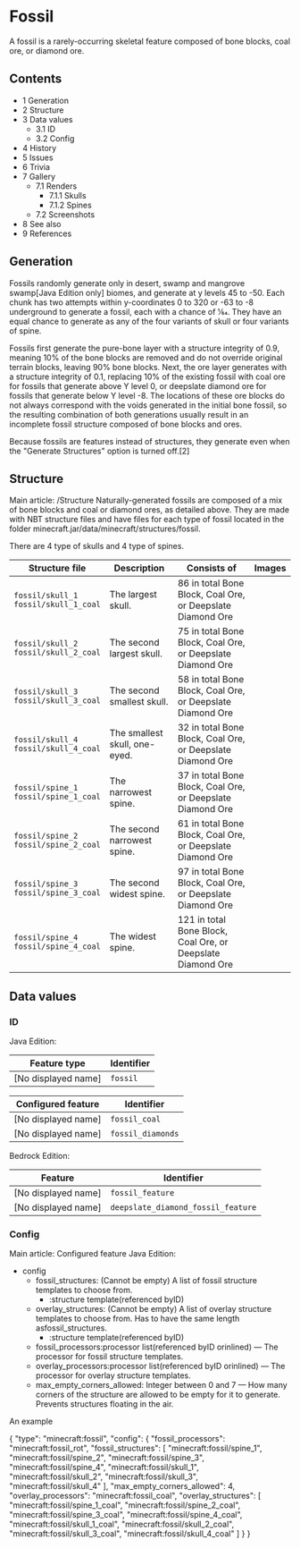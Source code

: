 # Fossil
A fossil is a rarely-occurring skeletal feature composed of bone blocks, coal ore, or diamond ore.

## Contents
- 1 Generation
- 2 Structure
- 3 Data values
	- 3.1 ID
	- 3.2 Config
- 4 History
- 5 Issues
- 6 Trivia
- 7 Gallery
	- 7.1 Renders
		- 7.1.1 Skulls
		- 7.1.2 Spines
	- 7.2 Screenshots
- 8 See also
- 9 References

## Generation
Fossils randomly generate only in desert, swamp and mangrove swamp‌[Java Edition  only] biomes, and generate at y levels 45 to -50. Each chunk has two attempts within y-coordinates 0 to 320 or -63 to -8 underground to generate a fossil, each with a chance of 1⁄64. They have an equal chance to generate as any of the four variants of skull or four variants of spine.

Fossils first generate the pure-bone layer with a structure integrity of 0.9, meaning 10% of the bone blocks are removed and do not override original terrain blocks, leaving 90% bone blocks. Next, the ore layer generates with a structure integrity of 0.1, replacing 10% of the existing fossil with coal ore for fossils that generate above Y level 0, or deepslate diamond ore for fossils that generate below Y level -8. The locations of these ore blocks do not always correspond with the voids generated in the initial bone fossil, so the resulting combination of both generations usually result in an incomplete fossil structure composed of bone blocks and ores.

Because fossils are features instead of structures, they generate even when the "Generate Structures" option is turned off.[2]

## Structure
Main article: /Structure
Naturally-generated fossils are composed of a mix of bone blocks and coal or diamond ores, as detailed above. They are made with NBT structure files and have files for each type of fossil located in the folder minecraft.jar/data/minecraft/structures/fossil.

There are 4 type of skulls and 4 type of spines.

| Structure file                             | Description                   | Consists of                                                 | Images |
|--------------------------------------------|-------------------------------|-------------------------------------------------------------|--------|
| `fossil/skull_1`<br/>`fossil/skull_1_coal` | The largest skull.            | 86 in total Bone Block, Coal Ore, or Deepslate Diamond Ore  |        |
| `fossil/skull_2`<br/>`fossil/skull_2_coal` | The second largest skull.     | 75 in total Bone Block, Coal Ore, or Deepslate Diamond Ore  |        |
| `fossil/skull_3`<br/>`fossil/skull_3_coal` | The second smallest skull.    | 58 in total Bone Block, Coal Ore, or Deepslate Diamond Ore  |        |
| `fossil/skull_4`<br/>`fossil/skull_4_coal` | The smallest skull, one-eyed. | 32 in total Bone Block, Coal Ore, or Deepslate Diamond Ore  |        |
| `fossil/spine_1`<br/>`fossil/spine_1_coal` | The narrowest spine.          | 37 in total Bone Block, Coal Ore, or Deepslate Diamond Ore  |        |
| `fossil/spine_2`<br/>`fossil/spine_2_coal` | The second narrowest spine.   | 61 in total Bone Block, Coal Ore, or Deepslate Diamond Ore  |        |
| `fossil/spine_3`<br/>`fossil/spine_3_coal` | The second widest spine.      | 97 in total Bone Block, Coal Ore, or Deepslate Diamond Ore  |        |
| `fossil/spine_4`<br/>`fossil/spine_4_coal` | The widest spine.             | 121 in total Bone Block, Coal Ore, or Deepslate Diamond Ore |        |

## Data values
### ID
Java Edition:

| Feature type        | Identifier |
|---------------------|------------|
| [No displayed name] | `fossil`   |

| Configured feature  | Identifier        |
|---------------------|-------------------|
| [No displayed name] | `fossil_coal`     |
| [No displayed name] | `fossil_diamonds` |

Bedrock Edition:

| Feature             | Identifier                         |
|---------------------|------------------------------------|
| [No displayed name] | `fossil_feature`                   |
| [No displayed name] | `deepslate_diamond_fossil_feature` |

### Config
Main article: Configured feature
Java Edition:

- config
	- fossil_structures: (Cannot be empty) A list of fossil structure templates to choose from.
		- :structure template(referenced byID)
	- overlay_structures: (Cannot be empty) A list of overlay structure templates to choose from. Has to have the same length asfossil_structures.
		- :structure template(referenced byID)
	- fossil_processors:processor list(referenced byID orinlined) — The processor for fossil structure templates.
	- overlay_processors:processor list(referenced byID orinlined) — The processor for overlay structure templates.
	- max_empty_corners_allowed: Integer between 0 and 7 — How many corners of the structure are allowed to be empty for it to generate. Prevents structures floating in the air.


An example

{
  "type": "minecraft:fossil",
  "config": {
    "fossil_processors": "minecraft:fossil_rot",
    "fossil_structures": [
      "minecraft:fossil/spine_1",
      "minecraft:fossil/spine_2",
      "minecraft:fossil/spine_3",
      "minecraft:fossil/spine_4",
      "minecraft:fossil/skull_1",
      "minecraft:fossil/skull_2",
      "minecraft:fossil/skull_3",
      "minecraft:fossil/skull_4"
    ],
    "max_empty_corners_allowed": 4,
    "overlay_processors": "minecraft:fossil_coal",
    "overlay_structures": [
      "minecraft:fossil/spine_1_coal",
      "minecraft:fossil/spine_2_coal",
      "minecraft:fossil/spine_3_coal",
      "minecraft:fossil/spine_4_coal",
      "minecraft:fossil/skull_1_coal",
      "minecraft:fossil/skull_2_coal",
      "minecraft:fossil/skull_3_coal",
      "minecraft:fossil/skull_4_coal"
    ]
  }
}



